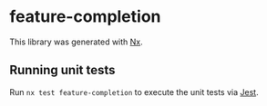 # feature-completion

This library was generated with [Nx](https://nx.dev).

## Running unit tests

Run `nx test feature-completion` to execute the unit tests via [Jest](https://jestjs.io).
